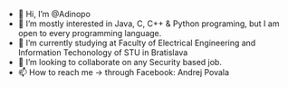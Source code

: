 - 👋 Hi, I’m @Adinopo
- 👀 I’m mostly interested in Java, C, C++ & Python programing, but I am open to every programming language.
- 🌱 I’m currently studying at Faculty of Electrical Engineering and Information Techonology of STU in Bratislava
- 💞️ I’m looking to collaborate on any Security based job.
- 📫 How to reach me -> through Facebook: Andrej Povala

<!---
Adinopo/Adinopo is a ✨ special ✨ repository because its `README.md` (this file) appears on your GitHub profile.
You can click the Preview link to take a look at your changes.
--->
